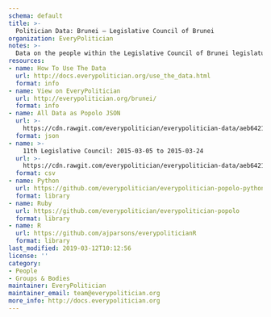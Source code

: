 ```yaml
---
schema: default
title: >-
  Politician Data: Brunei — Legislative Council of Brunei
organization: EveryPolitician
notes: >-
  Data on the people within the Legislative Council of Brunei legislature of Brunei.
resources:
- name: How To Use The Data
  url: http://docs.everypolitician.org/use_the_data.html
  format: info
- name: View on EveryPolitician
  url: http://everypolitician.org/brunei/
  format: info
- name: All Data as Popolo JSON
  url: >-
    https://cdn.rawgit.com/everypolitician/everypolitician-data/aeb6421ef389691fd4cf08a08bb0782d9dfa039c/data/Brunei/Legislative_Council/ep-popolo-v1.0.json
  format: json
- name: >-
    11th Legislative Council: 2015-03-05 to 2015-03-24
  url: >-
    https://cdn.rawgit.com/everypolitician/everypolitician-data/aeb6421ef389691fd4cf08a08bb0782d9dfa039c/data/Brunei/Legislative_Council/term-11.csv
  format: csv
- name: Python
  url: https://github.com/everypolitician/everypolitician-popolo-python
  format: library
- name: Ruby
  url: https://github.com/everypolitician/everypolitician-popolo
  format: library
- name: R
  url: https://github.com/ajparsons/everypoliticianR
  format: library
last_modified: 2019-03-12T10:12:56
license: ''
category:
- People
- Groups & Bodies
maintainer: EveryPolitician
maintainer_email: team@everypolitician.org
more_info: http://docs.everypolitician.org
---
```

